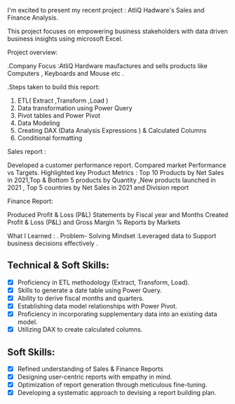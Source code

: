 I'm excited to present my recent project : AtliQ Hadware's Sales and Finance Analysis. 

This project focuses on empowering business stakeholders with data driven business insights using microsoft Excel.

Project overview:

.Company Focus :AtliQ Hardware maufactures and sells products like Computers , Keyboards and Mouse etc .


.Steps taken to build this report:

1. ETL( Extract ,Transform ,Load )
2. Data transformation using Power Query 
3. Pivot tables and Power Pivot 
4. Data Modeling 
5. Creating DAX (Data Analysis Expressions ) & Calculated Columns 
6. Conditional formatting 


Sales report :

 Developed a customer performance report.
 Compared market Performance vs Targets.
 Highlighted key Product Metrics : Top 10 Products by Net Sales in 2021,Top & Bottom 5 products by Quantity ,New products launched in 2021 , Top 5 countries by Net Sales in 2021 and Division report 

 Finance Report:
 
 Produced Profit & Loss (P&L) Statements by Fiscal year and Months 
 Created Profit & Loss (P&L) and Gross Margin % Reports by Markets 

 What I Learned :
 . Problem- Solving Mindset :Leveraged data to Support business decisions effectively .



## Technical & Soft Skills:
- [x]	Proficiency in ETL methodology (Extract, Transform, Load).
- [x]	Skills to generate a date table using Power Query.
- [x]	Ability to derive fiscal months and quarters.
- [x]	Establishing data model relationships with Power Pivot.
- [x]	Proficiency in incorporating supplementary data into an existing data model.
- [x]	Utilizing DAX to create calculated columns.

## Soft Skills:
- [x]	Refined understanding of Sales & Finance Reports
- [x]	Designing user-centric reports with empathy in mind.
- [x]	Optimization of report generation through meticulous fine-tuning.
- [x]	Developing a systematic approach to devising a report building plan.
